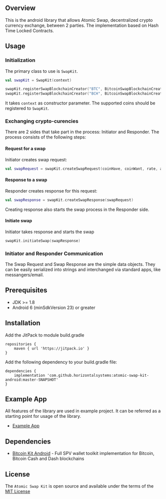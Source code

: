 ## Overview

This is the android library that allows Atomic Swap, decentralized crypto currency exchange, between 2 parties. The implementation based on Hash Time Locked Contracts.


## Usage

### Initialization

The primary class to use is `SwapKit`.

```kotlin
val swapKit = SwapKit(context)

swapKit.registerSwapBlockchainCreator("BTC", BitcoinSwapBlockchainCreator(bitcoinKit))
swapKit.registerSwapBlockchainCreator("BCH", BitcoinSwapBlockchainCreator(bitcoinCashKit))

```

It takes `context` as constructor parameter. The supported coins should be registered to `SwapKit`.

### Exchanging crypto-curencies

There are 2 sides that take part in the process: Initiator and Responder. The process consists of the following steps:  

#### Request for a swap

Initiator creates swap request:

```kotlin
val swapRequest = swapKit.createSwapRequest(coinHave, coinWant, rate, amount)
```

#### Response to a swap

Responder creates response for this request:   

```kotlin
val swapResponse = swapKit.createSwapResponse(swapRequest)
```

Creating response also starts the swap process in the Responder side.

#### Initiate swap

Initiator takes response and starts the swap

```kotlin
swapKit.initiateSwap(swapResponse)
```

### Initiator and Responder Communication

The Swap Request and Swap Response are the simple data objects. They can be easily serialized into strings and interchanged via standard apps, like messangers/email.

## Prerequisites
* JDK >= 1.8
* Android 6 (minSdkVersion 23) or greater

## Installation
Add the JitPack to module build.gradle
```
repositories {
    maven { url 'https://jitpack.io' }
}
```
Add the following dependency to your build.gradle file:
```
dependencies {
    implementation 'com.github.horizontalsystems:atomic-swap-kit-android:master-SNAPSHOT'
}
```

## Example App

All features of the library are used in example project. It can be referred as a starting point for usage of the library.
* [Example App](https://github.com/horizontalsystems/atomic-swap-kit-android/tree/master/app)

## Dependencies
* [Bitcoin Kit Android](https://github.com/horizontalsystems/bitcoin-kit-android) - Full SPV wallet toolkit implementation for Bitcoin, Bitcoin Cash and Dash blockchains 

## License

The `Atomic Swap Kit` is open source and available under the terms of the [MIT License](https://github.com/horizontalsystems/atomic-swap-kit-android/blob/master/LICENSE)

